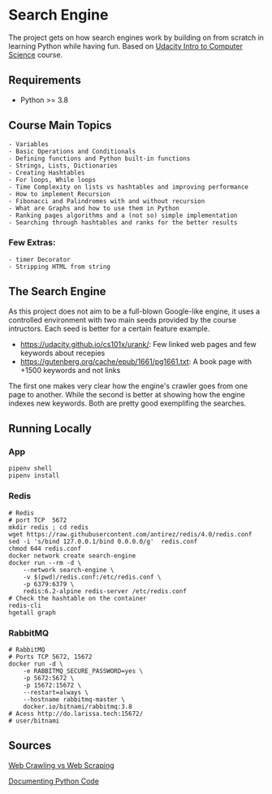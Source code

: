 # Search Engine

The project gets on how search engines work by building on from scratch in learning Python while having fun.
Based on [Udacity Intro to Computer Science](https://classroom.udacity.com/courses/cs101) course.

## Requirements

- Python >= 3.8

## Course Main Topics

    - Variables
    - Basic Operations and Conditionals
    - Defining functions and Python built-in functions
    - Strings, Lists, Dictionaries
    - Creating Hashtables
    - For loops, While loops
    - Time Complexity on lists vs hashtables and improving performance
    - How to implement Recursion
    - Fibonacci and Palindromes with and without recursion
    - What are Graphs and how to use them in Python
    - Ranking pages algorithms and a (not so) simple implementation
    - Searching through hashtables and ranks for the better results

### Few Extras:

    - timer Decorator
    - Stripping HTML from string

## The Search Engine

As this project does not aim to be a full-blown Google-like engine, it uses a controlled environment with two main seeds provided by the course intructors. Each seed is better for a certain feature example.

- https://udacity.github.io/cs101x/urank/: Few linked web pages and few keywords about recepies
- https://gutenberg.org/cache/epub/1661/pg1661.txt: A book page with +1500 keywords and not links

The first one makes very clear how the engine's crawler goes from one page to another.
While the second is better at showing how the engine indexes new keywords.
Both are pretty good exemplifing the searches.

## Running Locally

### App

~~~~
pipenv shell
pipenv install
~~~~

### Redis
~~~~
# Redis
# port TCP	5672
mkdir redis ; cd redis
wget https://raw.githubusercontent.com/antirez/redis/4.0/redis.conf
sed -i 's/bind 127.0.0.1/bind 0.0.0.0/g'  redis.conf
chmod 644 redis.conf
docker network create search-engine
docker run --rm -d \
    --network search-engine \
    -v $(pwd)/redis.conf:/etc/redis.conf \
    -p 6379:6379 \
    redis:6.2-alpine redis-server /etc/redis.conf
# Check the hashtable on the container
redis-cli
hgetall graph
~~~~

### RabbitMQ

~~~~
# RabbitMQ
# Ports TCP	5672, 15672
docker run -d \
    -e RABBITMQ_SECURE_PASSWORD=yes \
    -p 5672:5672 \
    -p 15672:15672 \
    --restart=always \
    --hostname rabbitmq-master \
    docker.io/bitnami/rabbitmq:3.8
# Acess http://do.larissa.tech:15672/
# user/bitnami
~~~~

## Sources

[Web Crawling vs Web Scraping](https://blog.apify.com/what-is-web-scraping/)

[Documenting Python Code](https://realpython.com/documenting-python-code/)